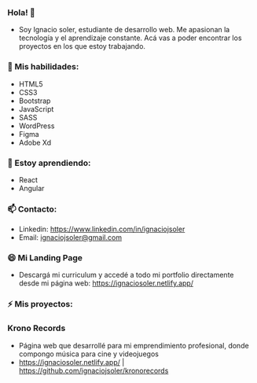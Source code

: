 ### Hola! 👋
- Soy Ignacio soler, estudiante de desarrollo web. Me apasionan la tecnología y el aprendizaje constante. Acá vas a poder encontrar los proyectos en los que estoy trabajando.

### 🧠 Mis habilidades:
- HTML5
- CSS3
- Bootstrap
- JavaScript
- SASS
- WordPress
- Figma
- Adobe Xd

### 🌱 Estoy aprendiendo:
- React
- Angular

### 📫 Contacto:
- Linkedin: https://www.linkedin.com/in/ignaciojsoler
- Email: ignaciojsoler@gmail.com

### 😄 Mi Landing Page
- Descargá mi curriculum y accedé a todo mi portfolio directamente desde mi página web: https://ignaciosoler.netlify.app/


### ⚡ Mis proyectos:

### Krono Records
- Página web que desarrollé para mi emprendimiento profesional, donde compongo música para cine y videojuegos
- https://ignaciosoler.netlify.app/ | https://github.com/ignaciojsoler/kronorecords


<!--
**ignaciojsoler/ignaciojsoler** is a ✨ _special_ ✨ repository because its `README.md` (this file) appears on your GitHub profile.

Here are some ideas to get you started:

- 🔭 I’m currently working on ... aprender
- 🌱 I’m currently learning ...
- 👯 I’m looking to collaborate on ...
- 🤔 I’m looking for help with ...
- 💬 Ask me about ...
- 📫 How to reach me: ...
- 😄 Pronouns: ...
- ⚡ Fun fact: ...
-->
